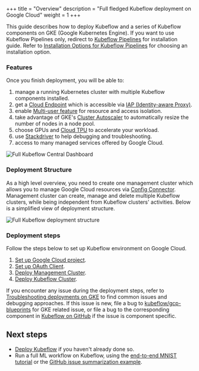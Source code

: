+++
title = "Overview"
description = "Full fledged Kubeflow deployment on Google Cloud"
weight = 1
+++

This guide describes how to deploy Kubeflow and a series of Kubeflow components on GKE (Google Kubernetes Engine). 
If you want to use Kubeflow Pipelines only, redirect to [Kubeflow Pipelines](/docs/components/pipelines/) for installation
guide. Refer to [Installation Options for Kubeflow Pipelines](/docs/components/pipelines/installation/overview/)
for choosing an installation option.

### Features

Once you finish deployment, you will be able to:

1. manage a running Kubernetes cluster with multiple Kubeflow components installed.
1. get a [Cloud Endpoint](https://cloud.google.com/endpoints/docs) which is accessible via [IAP (Identity-aware Proxy)](https://cloud.google.com/iap).
1. enable [Multi-user feature](/docs/components/multi-tenancy/) for resource and access isolation.
1. take advantage of GKE's
  [Cluster Autoscaler](https://cloud.google.com/kubernetes-engine/docs/concepts/cluster-autoscaler) 
  to automatically resize the number of nodes in a node pool.
1. choose GPUs and [Cloud TPU](https://cloud.google.com/tpu/) to accelerate your workload.
1. use [Stackdriver](https://cloud.google.com/logging/docs/) to help debugging and troubleshooting.
1. access to many managed services offered by Google Cloud.

  <img src="/docs/images/gke/full-kf-home.png" 
    alt="Full Kubeflow Central Dashboard"
    class="mt-3 mb-3 border border-info rounded">

### Deployment Structure

As a high level overview, you need to create one management cluster which allows you to manage Google Cloud resources via [Config Connector](https://cloud.google.com/config-connector/docs/overview). Management cluster can create, manage and delete multiple Kubeflow clusters, while being independent from Kubeflow clusters' activities. Below is a simplified view of deployment structure.

  <img src="/docs/images/gke/full-deployment-structure.png" 
    alt="Full Kubeflow deployment structure"
    class="mt-3 mb-3 border border-info rounded">


### Deployment steps

Follow the steps below to set up Kubeflow environment on Google Cloud.

1.  [Set up Google Cloud project](/docs/distributions/gke/deploy/project-setup/).
1.  [Set up OAuth Client](/docs/distributions/gke/deploy/oauth-setup/).
1.  [Deploy Management Cluster](/docs/distributions/gke/deploy/management-setup/).
1.  [Deploy Kubeflow Cluster](/docs/distributions/gke/deploy/deploy-cli/).

If you encounter any issue during the deployment steps, refer to [Troubleshooting deployments on GKE](/docs/distributions/gke/troubleshooting-gke/) to find common issues
and debugging approaches. If this issue is new, file a bug to [kubeflow/gcp-blueprints](https://github.com/kubeflow/gcp-blueprints) for GKE related issue, or file a bug to the corresponding component in [Kubeflow on GitHub](https://github.com/kubeflow/) if the issue is component specific. 

## Next steps

* [Deploy Kubeflow](/docs/gke/deploy/deploy-ui/) if you haven't already done so.
* Run a full ML workflow on Kubeflow, using the
  [end-to-end MNIST tutorial](/docs/gke/gcp-e2e/) or the
  [GitHub issue summarization
  example](https://github.com/kubeflow/examples/tree/master/github_issue_summarization).

